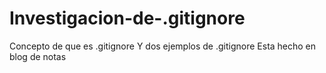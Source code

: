 # Investigacion-de-.gitignore
Concepto de que es .gitignore
Y dos ejemplos de .gitignore
Esta hecho en blog de notas 
